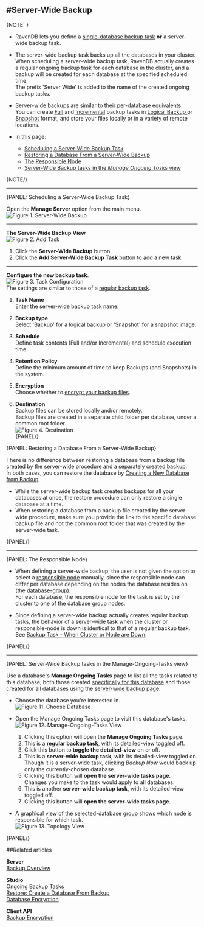 ﻿#Server-Wide Backup
---

{NOTE: }

* RavenDB lets you define a [single-database backup task](../../studio/database/tasks/ongoing-tasks/backup-task) 
  **or** a server-wide backup task.  

* The server-wide backup task backs up all the databases in your cluster.  
  When scheduling a server-wide backup task, RavenDB actually creates a regular ongoing backup task 
  for each database in the cluster, and a backup will be created for each database at the specified scheduled time.  
  The prefix 'Server Wide' is added to the name of the created ongoing backup tasks.  
  
* Server-wide backups are similar to their per-database equivalents.  
  You can create [Full](../../client-api/operations/maintenance/backup/backup#full-backup) 
  and [Incremental](../../client-api/operations/maintenance/backup/backup#incremental-backup) backup tasks 
  in [Logical Backup ](../../client-api/operations/maintenance/backup/backup#logical-backup) or 
  [Snapshot](../../client-api/operations/maintenance/backup/backup#snapshot) format, and store your 
  files locally or in a variety of remote locations.  

* In this page:  
  * [Scheduling a Server-Wide Backup Task](../../studio/server/server-wide-backup#scheduling-a-server-wide-backup-task)  
  * [Restoring a Database From a Server-Wide Backup](../../studio/server/server-wide-backup#restoring-a-database-from-a-server-wide-backup)  
  * [The Responsible Node](../../studio/server/server-wide-backup#the-responsible-node)  
  * [Server-Wide Backup tasks in the *Manage Ongoing Tasks* view](../../studio/server/server-wide-backup#server-wide-backup-tasks-in-the-manage-ongoing-tasks-view)  

{NOTE/}

---

{PANEL: Scheduling a Server-Wide Backup Task}

Open the **Manage Server** option from the main menu.  
![Figure 1. Server-Wide Backup](images/server-wide-backup_01-manage-server.png)  

---

**The Server-Wide Backup View**  
![Figure 2. Add Task](images/server-wide-backup_02-new-task.png)  

1. Click the **Server-Wide Backup** button  
2. Click the **Add Server-Wide Backup Task** button to add a new task  

---

**Configure the new backup task**.  
![Figure 3. Task Configuration](images/server-wide-backup_03-task-configuration.png)  
The settings are similar to those of a [regular backup task](../../studio/database/tasks/ongoing-tasks/backup-task#backup-task).  

1. **Task Name**  
   Enter the server-wide backup task name.  
  
2. **Backup type**  
   Select 'Backup' for a [logical backup](../../client-api/operations/maintenance/backup/backup#logical-backup) 
   or 'Snapshot' for a [snapshot image](../../client-api/operations/maintenance/backup/backup#snapshot).  
  
3. **Schedule**  
   Define task contents (Full and/or Incremental) and schedule execution time.  
 
4. **Retention Policy**  
   Define the minimum amount of time to keep Backups (and Snapshots) in the system.  
  
5. **Encryption**  
   Choose whether to [encrypt your backup files](../../client-api/operations/maintenance/backup/encrypted-backup#backup-encryption).  
  
6. **Destination**  
   Backup files can be stored locally and/or remotely.  
   Backup files are created in a separate child folder per database, under a common root folder.  
   ![Figure 4. Destination](images/server-wide-backup_04-destination-local.png)  
{PANEL/}

{PANEL: Restoring a Database From a Server-Wide Backup}

There is no difference between restoring a database from a backup file created by the 
[server-wide procedure](../../studio/server/server-wide-backup#scheduling-a-server-wide-backup-task) 
and a [separately created backup](../../studio/database/tasks/ongoing-tasks/backup-task#backup-task).  
In both cases, you can restore the database by 
[Creating a New Database from Backup](../../studio/server/databases/create-new-database/from-backup#create-a-database-from-backup).  

* While the server-wide backup task creates backups for all your databases at once, 
  the restore procedure can only restore a single database at a time.  
* When restoring a database from a backup file created by the server-wide procedure, make sure you provide the 
  link to the specific database backup file and not the common root folder that was created by the server-wide task.

{PANEL/}

---

{PANEL: The Responsible Node}

* When defining a server-wide backup, the user is not given the option to select a 
  [responsible node](../../studio/server/server-wide-backup#the-responsible-node) manually, 
  since the responsible node can differ per database depending on the nodes the database resides on 
  (the [database-group](../../studio/database/settings/manage-database-group#database-group)).  
  For each database, the responsible node for the task is set by the cluster to one of the database group nodes.

* Since defining a server-wide backup actually creates regular backup tasks, 
  the behavior of a server-wide task when the cluster or responsible-node is down is identical to that of a regular backup task.  
  See [Backup Task - When Cluster or Node are Down](../../studio/database/tasks/ongoing-tasks/backup-task#backup-task---when-cluster-or-node-are-down).  

{PANEL/}

---

{PANEL: Server-Wide Backup tasks in the Manage-Ongoing-Tasks view}

Use a database's **Manage Ongoing Tasks** page to list all the tasks related to this database, 
both those created [specifically for this database](../../studio/database/tasks/ongoing-tasks/backup-task#backup-task) 
and those created for all databases using the 
[server-wide backup page](../../studio/server/server-wide-backup#scheduling-a-server-wide-backup-task).  

* Choose the database you're interested in.  
  ![Figure 11. Choose Database](images/ongoing-tasks-view_00-choose-database.png)  

* Open the Manage Ongoing Tasks page to visit this database's tasks.  
  ![Figure 12. Manage-Ongoing-Tasks View](images/ongoing-tasks-view_01.png)  

   1. Clicking this option will open the **Manage Ongoing Tasks** page.  
   2. This is a **regular backup task**, with its detailed-view toggled off.
   3. Click this button to **toggle the detailed-view** on or off.  
   4. This is a **server-wide backup task**, with its detailed-view toggled on.  
      Though it is a server-wide task, clicking *Backup Now* would back up only the currently-chosen database.  
   5. Clicking this button will **open the server-wide tasks page**.  
      Changes you make to the task would apply to all databases.  
   6. This is another **server-wide backup task**, with its detailed-view toggled off.  
   7. Clicking this button will **open the server-wide tasks page**.  

* A graphical view of the selected-database [group](../../studio/database/settings/manage-database-group#database-group) 
  shows which node is responsible for which task.  
  ![Figure 13. Topology View](images/ongoing-tasks-view_02-topology-view.png)  

{PANEL/}

##Related articles  

**Server**  
[Backup Overview](../../server/ongoing-tasks/backup-overview)  

**Studio**  
[Ongoing Backup Tasks](../../studio/database/tasks/ongoing-tasks/backup-task)  
[Restore: Create a Database From Backup](../../studio/server/databases/create-new-database/from-backup#create-a-database-from-backup)  
[Database Encryption](../../studio/server/databases/create-new-database/encrypted#create-a-database-encrypted)  

**Client API**  
[Backup Encryption](../../client-api/operations/maintenance/backup/encrypted-backup#backup-encryption)  
